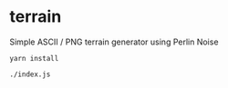 # terrain
Simple ASCII / PNG terrain generator using Perlin Noise

```
yarn install

./index.js
```

